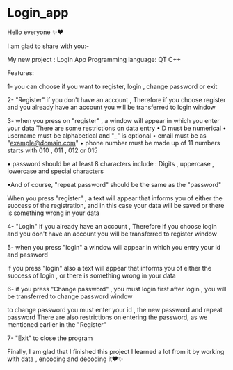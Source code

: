 # Login_app

Hello everyone ✨♥️

I am glad to share with you:-

My new project : Login App 
Programming language: QT C++


Features: 

1- you can choose if you want to register, login , change password or exit

2- "Register" if you don't have an account , Therefore if you choose register and you already have an account you will be transferred to login window

3- when you press on "register" , a window will appear in which you enter your data There are some restrictions on data entry
 •ID must be numerical
• username must be alphabetical and "_" is optional 
• email must be as "example@domain.com" • phone number must be made up of 11 numbers starts with 010 , 011 ,  012 or 015

• password should be at least 8 characters include : Digits , uppercase , lowercase and special characters

•And of course, "repeat password" should be the same as the "password"

When you press "register"   , a text will appear that informs you of either the success of the registration, and in this case your data will be saved or there is something wrong in your data


4- "Login" if you already have an account , Therefore if you choose login and you don't have an account you will be transferred to register window

5- when you press "login" a window will appear in which you entry your id and password

if you press "login" also a text will appear that informs you of either the success of login , or there is something wrong in your data


6-  if you press "Change password" , you must login first 
after login ,  you will be transferred to change password window 

to change password you must enter your id ,  the new password and repeat password
There are also restrictions on entering the password, as we mentioned earlier in the "Register" 

7- "Exit" to close the program

Finally, I am glad that I finished this project 
I learned a lot from it by working with data , encoding and decoding it♥️✨


